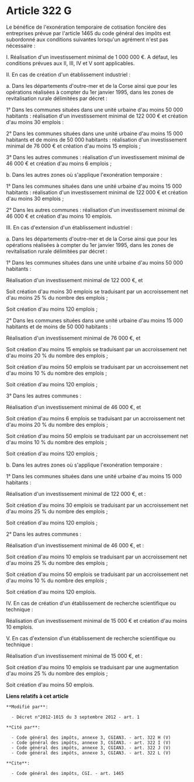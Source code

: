 # Article 322 G

Le bénéfice de l'exonération temporaire de cotisation foncière des entreprises prévue par l'article 1465 du code général des
impôts est subordonné aux conditions suivantes lorsqu'un agrément n'est pas nécessaire : 

I. Réalisation d'un investissement minimal de 1 000 000 €. A défaut, les conditions prévues aux II, III, IV et V sont
applicables. 

II. En cas de création d'un établissement industriel : 

a. Dans les départements d'outre-mer et de la Corse ainsi que pour les opérations réalisées à compter du 1er janvier 1995,
dans les zones de revitalisation rurale délimitées par décret : 

1° Dans les communes situées dans une unité urbaine d'au moins 50 000 habitants : réalisation d'un investissement minimal de
122 000 € et création d'au moins 30 emplois : 

2° Dans les communes situées dans une unité urbaine d'au moins 15 000 habitants et de moins de 50 000 habitants : réalisation
d'un investissement minimal de 76 000 € et création d'au moins 15 emplois ; 

3° Dans les autres communes : réalisation d'un investissement minimal de 46 000 € et création d'au moins 6 emplois ; 

b. Dans les autres zones où s'applique l'exonération temporaire : 

1° Dans les communes situées dans une unité urbaine d'au moins 15 000 habitants : réalisation d'un investissement minimal de
122 000 € et création d'au moins 30 emplois ; 

2° Dans les autres communes : réalisation d'un investissement minimal de 46 000 € et création d'au moins 10 emplois. 

III. En cas d'extension d'un établissement industriel : 

a. Dans les départements d'outre-mer et de la Corse ainsi que pour les opérations réalisées à compter du 1er janvier 1995,
dans les zones de revitalisation rurale délimitées par décret : 

1° Dans les communes situées dans une unité urbaine d'au moins 50 000 habitants : 

Réalisation d'un investissement minimal de 122 000 €, et 

Soit création d'au moins 30 emplois se traduisant par un accroissement net d'au moins 25 % du nombre des emplois ; 

Soit création d'au moins 120 emplois ; 

2° Dans les communes situées dans une unité urbaine d'au moins 15 000 habitants et de moins de 50 000 habitants : 

Réalisation d'un investissement minimal de 76 000 €, et 

Soit création d'au moins 15 emplois se traduisant par un accroissement net d'au moins 20 % du nombre des emplois ; 

Soit création d'au moins 50 emplois se traduisant par un accroissement net d'au moins 10 % du nombre des emplois ; 

Soit création d'au moins 120 emplois ; 

3° Dans les autres communes : 

Réalisation d'un investissement minimal de 46 000 €, et 

Soit création d'au moins 6 emplois se traduisant par un accroissement net d'au moins 20 % du nombre des emplois ; 

Soit création d'au moins 50 emplois se traduisant par un accroissement net d'au moins 10 % du nombre des emplois ; 

Soit création d'au moins 120 emplois ; 

b. Dans les autres zones où s'applique l'exonération temporaire : 

1° Dans les communes situées dans une unité urbaine d'au moins 15 000 habitants : 

Réalisation d'un investissement minimal de 122 000 €, et : 

Soit création d'au moins 30 emplois se traduisant par un accroissement net d'au moins 25 % du nombre des emplois ; 

Soit création d'au moins 120 emplois ; 

2° Dans les autres communes : 

Réalisation d'un investissement minimal de 46 000 €, et : 

Soit création d'au moins 10 emplois se traduisant par un accroissement net d'au moins 25 % du nombre des emplois ; 

Soit création d'au moins 50 emplois se traduisant par un accroissement net d'au moins 10 % du nombre des emplois ; 

Soit création d'au moins 120 emplois. 

IV. En cas de création d'un établissement de recherche scientifique ou technique : 

Réalisation d'un investissement minimal de 15 000 € et création d'au moins 10 emplois.

V. En cas d'extension d'un établissement de recherche scientifique ou technique : 

Réalisation d'un investissement minimal de 15 000 €, et : 

Soit création d'au moins 10 emplois se traduisant par une augmentation d'au moins 25 % du nombre des emplois ; 

Soit création d'au moins 50 emplois.

**Liens relatifs à cet article**

	**Modifié par**:

	  - Décret n°2012-1015 du 3 septembre 2012 - art. 1

	**Cité par**:

	  - Code général des impôts, annexe 3, CGIAN3. - art. 322 H (V)
	  - Code général des impôts, annexe 3, CGIAN3. - art. 322 I (V)
	  - Code général des impôts, annexe 3, CGIAN3. - art. 322 J (V)
	  - Code général des impôts, annexe 3, CGIAN3. - art. 322 L (V)

	**Cite**:

	  - Code général des impôts, CGI. - art. 1465
